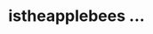 ---
ee_id: '4395'
site: '1'
type: '2'
long_id: 2013-132 istheapplebeesondelcoparkdrinthesuburbsofdaytonopenrightnow.com
url: 2013-132-istheapplebeesondelcoparkdrinthesuburbsofdaytonopenrightnow.com
year: '2013'
medium: Website
commission:
add_credit:
dims:
pitch: ".....exactly the URL says. Would u believe me if I told u this took me 5 years
  to finish?"
ps:
live_url: http://istheapplebeesondelcoparkdrinthesuburbsofdaytonopenrightnow.com
related:
title: istheapplebees ...
youtube:
imgs: 2013-132-digital-db-02.jpg
subheading:
year2: '2018'
download:
add_credits:
related_code:
! '':
layout: things-i-made
---